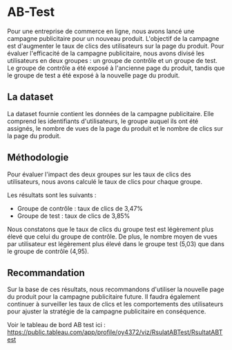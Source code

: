 # AB-Test 

Pour une entreprise de commerce en ligne, nous avons lancé une campagne publicitaire pour un nouveau produit. L'objectif de la campagne est d'augmenter le taux de clics des utilisateurs sur la page du produit. Pour évaluer l'efficacité de la campagne publicitaire, nous avons divisé les utilisateurs en deux groupes : un groupe de contrôle et un groupe de test. Le groupe de contrôle a été exposé à l'ancienne page du produit, tandis que le groupe de test a été exposé à la nouvelle page du produit.

## La dataset
La dataset fournie contient les données de la campagne publicitaire. Elle comprend les identifiants d'utilisateurs, le groupe auquel ils ont été assignés, le nombre de vues de la page du produit et le nombre de clics sur la page du produit.

## Méthodologie

Pour évaluer l'impact des deux groupes sur les taux de clics des utilisateurs, nous avons calculé le taux de clics pour chaque groupe. 

Les résultats sont les suivants :
- Groupe de contrôle : taux de clics de 3,47%
- Groupe de test : taux de clics de 3,85%

Nous constatons que le taux de clics du groupe test est légèrement plus élevé que celui du groupe de contrôle. De plus, le nombre moyen de vues par utilisateur est légèrement plus élevé dans le groupe test (5,03) que dans le groupe de contrôle (4,95).

## Recommandation

Sur la base de ces résultats, nous recommandons d'utiliser la nouvelle page du produit pour la campagne publicitaire future. Il faudra également continuer à surveiller les taux de clics et les comportements des utilisateurs pour ajuster la stratégie de la campagne publicitaire en conséquence.

Voir le tableau de bord AB test ici : https://public.tableau.com/app/profile/oy4372/viz/RsulatABTest/RsultatABTest
